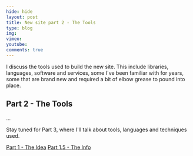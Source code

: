 ```yaml
---
hide: hide
layout: post
title: New site part 2 - The Tools
type: blog
img: 
vimeo: 
youtube:  
comments: true
---
```


I discuss the tools used to build the new site. This include libraries, languages, software and services, some I've been familiar with for years, some that are brand new and required a bit of elbow grease to pound into place.

## Part 2 - The Tools

...

Stay tuned for Part 3, where I'll talk about tools, languages and techniques used.

[Part 1 - The Idea](http://sconzen.github.io/2014/03/19/part1.html) 
[Part 1.5 - The Info](http://sconzen.github.io/2014/03/19/part1.2.html) 